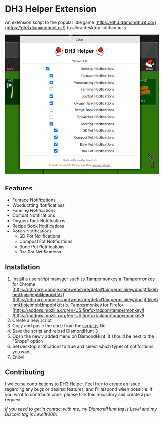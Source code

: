 # DH3 Helper Extension

An extension script to the popular idle game [https://dh3.diamondhunt.co/](https://dh3.diamondhunt.co/) to allow desktop notifications.

![DH3 Helper Menu Screenshot](screenshots/menu.png)

## Features

- Furnace Notifications
- Wooductting Notifications
- Farming Notifications
- Combat Notifications
- Oxygen Tank Notifications
- Recipe Book Notifications
- Potion Notifications
  - SD Pot Notifications
  - Compost Pot Notifications
  - Bone Pot Notifications
  - Bar Pot Notifications

## Installation

1. Install a userscript manager such as Tampermonkey
 a. Tampermonkey for Chrome [https://chrome.google.com/webstore/detail/tampermonkey/dhdgffkkebhmkfjojejmpbldmpobfkfo](https://chrome.google.com/webstore/detail/tampermonkey/dhdgffkkebhmkfjojejmpbldmpobfkfo)
 b. Tampermonkey for Firefox [https://addons.mozilla.org/en-US/firefox/addon/tampermonkey/](https://addons.mozilla.org/en-US/firefox/addon/tampermonkey/)
2. Create a new script
3. Copy and paste the code from the [script.js](script.js) file
4. Save the script and reload DiamondHunt 3
5. Open the newly added menu on DiamondHunt, it should be next to the "Shops" option
6. Set desktop notifcations to true and select which types of notifcations you want
7. Enjoy!

## Contributing

I welcome contributions to DH3 Helper. Feel free to create an issue regarding any bugs or desired features, and I'll respond when possible. If you want to contribute code, please fork this repository and create a pull request.

*If you need to get in contact with me, my DiamondHunt tag is Level and my Discord tag is Level#0001.*
